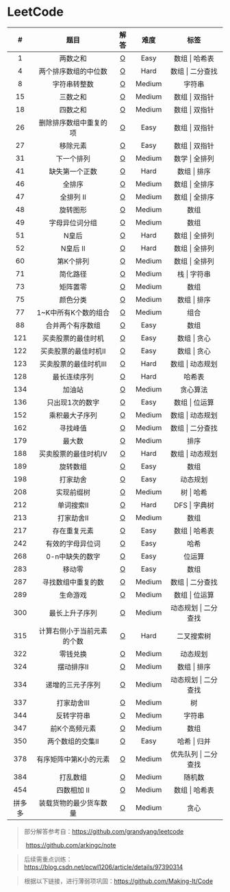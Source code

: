 # LeetCode

|   #    |            题目            |                      解答                       |  难度  |         标签         |
| :----: | :------------------------: | :---------------------------------------------: | :----: | :------------------: |
|   1    |          两数之和          |           [O](Solution/1.两数之和.md)           |  Easy  |    数组 \| 哈希表    |
|   4    |    两个排序数组的中位数    |     [O](Solution/4.两个排序数组的中位数.md)     |  Hard  |   数组 \| 二分查找   |
|   8    |        字符串转整数        |         [O](Solution/8.字符串转整数.md)         | Medium |        字符串        |
|   15   |          三数之和          |          [O](Solution/15.三数之和.md)           | Medium |    数组 \| 双指针    |
|   18   |          四数之和          |          [O](Solution/18.四数之和.md)           | Medium |    数组 \| 双指针    |
|   26   |   删除排序数组中重复的项   |   [O](Solution/26.删除排序数组中的重复项.md)    |  Easy  |    数组 \| 双指针    |
|   27   |          移除元素          |          [O](Solution/27.移除元素.md)           |  Easy  |    数组 \| 双指针    |
|   31   |         下一个排列         |         [O](Solution/31.下一个排列.md)          | Medium |    数学 \| 全排列    |
|   41   |       缺失第一个正数       |       [O](Solution/41.缺失第一个整数.md)        |  Hard  |     数组 \| 排序     |
|   46   |           全排序           |           [O](Solution/46.全排序.md)            | Medium |    数组 \| 全排序    |
|   47   |         全排列 II          |          [O](Solution/47.全排列II.md)           | Medium |    数组 \| 全排序    |
|   48   |          旋转图形          |          [O](Solution/48.旋转图形.md)           | Medium |         数组         |
|   49   |       字母异位词分组       |       [O](Solution/49.字母异位词分组.md)        | Medium |         数组         |
|   51   |           N皇后            |            [O](Solution/51.N皇后.md)            |  Hard  |    数组 \| 全排列    |
|   52   |          N皇后 II          |           [O](Solution/52.N皇后II.md)           |  Hard  |    数组 \| 全排列    |
|   60   |         第K个排列          |         [O](Solution/60.第K个排列I.md)          | Medium |    数组 \| 全排列    |
|   71   |          简化路径          |          [O](Solution/71.简化路径.md)           | Medium |     栈 \| 字符串     |
|   73   |          矩阵置零          |          [O](Solution/73.矩阵置零.md)           | Medium |         数组         |
|   75   |          颜色分类          |          [O](Solution/75.分类颜色.md)           | Medium |     数组 \| 排序     |
|   77   |    1~K中所有K个数的组合    |    [O](Solution/77.1~K中所有K个数的组合.md)     | Medium |         组合         |
|   88   |      合并两个有序数组      |      [O](Solution/88.合并两个有序数组.md)       |  Easy  |         数组         |
|  121   |     买卖股票的最佳时机     |     [O](Solution/121.买卖股票的最佳时机.md)     |  Easy  |     数组 \| 贪心     |
|  122   |    买卖股票的最佳时机II    |    [O](Solution/122.买卖股票的最佳时机II.md)    |  Easy  |     数组 \| 贪心     |
|  123   |   买卖股票的最佳时机III    |   [O](Solution/123.买卖股票的最佳时机III.md)    |  Hard  |   数组 \| 动态规划   |
|  128   |        最长连续序列        |        [O](Solution/128.最长连续序列.md)        |  Hard  |        哈希表        |
|  134   |           加油站           |           [O](Solution/134.加油站.md)           | Medium |       贪心算法       |
|  136   |      只出现1次的数字       |      [O](Solution/136.只出现1次的数字.md)       |  Easy  |    数组 \| 位运算    |
|  152   |       乘积最大子序列       |       [O](Solution/152.乘积最大子序列.md)       | Medium |   数组 \| 动态规划   |
|  162   |          寻找峰值          |  [O](Solution/162.查找数组中任一峰值的下标.md)  | Medium |   数组 \| 二分查找   |
|  179   |           最大数           |           [O](Solution/179.最大数.md)           | Medium |         排序         |
|  188   |    买卖股票的最佳时机IV    |    [O](Solution/188.买卖股票的最佳时机IV.md)    |  Hard  |   数组 \| 动态规划   |
|  189   |          旋转数组          |          [O](Solution/189.旋转数组.md)          |  Easy  |         数组         |
|  198   |          打家劫舍          |          [O](Solution/198.打家劫舍.md)          |  Easy  |       动态规划       |
|  208   |         实现前缀树         |         [O](Solution/208.实现前缀树.md)         | Medium |      树 \| 哈希      |
|  212   |         单词搜索II         |         [O](Solution/212.单词搜索II.md)         |  Hard  |    DFS \| 字典树     |
|  213   |         打家劫舍II         |         [O](Solution/213.打家劫舍II.md)         | Medium |         数组         |
|  217   |        存在重复元素        |        [O](Solution/217.存在重复元素.md)        |  Easy  |    数组 \| 哈希表    |
|  242   |      有效的字母异位词      |      [O](Solution/242.有效的字母异位词.md)      |  Easy  |         哈希         |
|  268   |      0-n中缺失的数字       |      [O](Solution/268.0-n中缺失的数字.md)       |  Easy  |        位运算        |
|  283   |           移动零           |           [O](Solution/283.移动零.md)           |  Easy  |         数组         |
|  287   |     寻找数组中重复的数     |     [O](Solution/287.寻找数组中重复的数.md)     | Medium |   数组 \| 二分查找   |
|  289   |          生命游戏          |          [O](Solution/289.生命游戏.md)          | Medium |    数组 \| 位运算    |
|  300   |       最长上升子序列       |       [O](Solution/300.最长上升子序列.md)       | Medium | 动态规划 \| 二分查找 |
|  315   | 计算右侧小于当前元素的个数 | [O](Solution/315.计算右侧小于当前元素的个数.md) |  Hard  |      二叉搜索树      |
|  322   |          零钱兑换          |          [O](Solution/322.零钱兑换.md)          | Medium |       动态规划       |
|  324   |         摆动排序II         |         [O](Solution/324.摆动排序II.md)         | Medium |     数组 \| 排序     |
|  334   |      递增的三元子序列      |      [O](Solution/334.递增的三元子序列.md)      | Medium | 动态规划 \| 二分查找 |
|  337   |        打家劫舍III         |        [O](Solution/337.打家劫舍III.md)         | Medium |          树          |
|  344   |         反转字符串         |         [O](Solution/344.反转字符串.md)         | Medium |        字符串        |
|  347   |       前K个高频元素        |       [O](Solution/347.前K个高频元素.md)        | Medium |         数组         |
|  350   |      两个数组的交集II      |      [O](Solution/350.两个数组的交集II.md)      |  Easy  |     哈希 \| 归并     |
|  378   |   有序矩阵中第K小的元素    |   [O](Solution/378.有序矩阵中第K小的元素.md)    | Medium | 优先队列 \| 二分查找 |
|  384   |          打乱数组          |          [O](Solution/384.打乱数组.md)          | Medium |        随机数        |
|  454   |        四数相加 II         |         [O](Solution/454.四数相加II.md)         | Medium |    数组 \| 哈希表    |
| 拼多多 |   装载货物的最少货车数量   |     [O](Solution/装载货物的最少货车数量.md)     | Medium |         贪心         |

> 部分解答参考自：https://github.com/grandyang/leetcode
>
> ​						 	https://github.com/arkingc/note

> 后续需重点训练：https://blog.csdn.net/pcwl1206/article/details/97390314

> 根据以下链接，进行薄弱项巩固：https://github.com/Making-It/Code